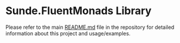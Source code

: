 # Sunde.FluentMonads Library

Please refer to the main [README.md](https://github.com/SundeMarius/Monads) file in the repository for detailed information about this project and usage/examples.
